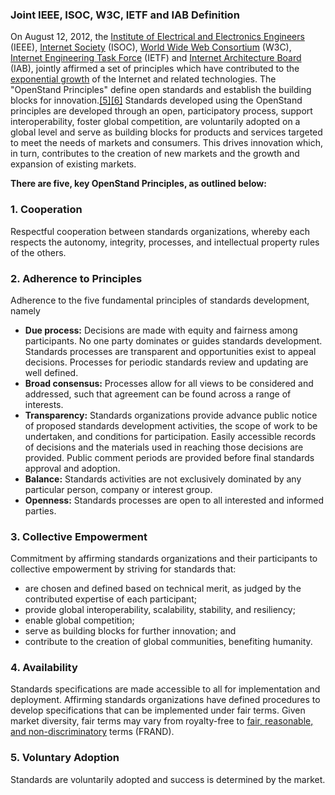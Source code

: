 ### **Joint IEEE, ISOC, W3C, IETF and IAB Definition**

On August 12, 2012, the [Institute of Electrical and Electronics Engineers](https://en.wikipedia.org/wiki/Institute_of_Electrical_and_Electronics_Engineers) (IEEE), [Internet Society](https://en.wikipedia.org/wiki/Internet_Society) (ISOC), [World Wide Web Consortium](https://en.wikipedia.org/wiki/World_Wide_Web_Consortium) (W3C), [Internet Engineering Task Force](https://en.wikipedia.org/wiki/Internet_Engineering_Task_Force) (IETF) and [Internet Architecture Board](https://en.wikipedia.org/wiki/Internet_Architecture_Board) (IAB), jointly affirmed a set of principles which have contributed to the [exponential growth](https://en.wikipedia.org/wiki/Exponential_growth) of the Internet and related technologies. The &quot;OpenStand Principles&quot; define open standards and establish the building blocks for innovation.[[5]](https://en.wikipedia.org/wiki/Open_standard#cite_note-5)[[6]](https://en.wikipedia.org/wiki/Open_standard#cite_note-6) Standards developed using the OpenStand principles are developed through an open, participatory process, support interoperability, foster global competition, are voluntarily adopted on a global level and serve as building blocks for products and services targeted to meet the needs of markets and consumers. This drives innovation which, in turn, contributes to the creation of new markets and the growth and expansion of existing markets.

**There are five, key OpenStand Principles, as outlined below:**

### 1. Cooperation

Respectful cooperation between standards organizations, whereby each respects the autonomy, integrity, processes, and intellectual property rules of the others.

### 2. Adherence to Principles

Adherence to the five fundamental principles of standards development, namely

- **Due process:** Decisions are made with equity and fairness among participants. No one party dominates or guides standards development. Standards processes are transparent and opportunities exist to appeal decisions. Processes for periodic standards review and updating are well defined.
- **Broad consensus:** Processes allow for all views to be considered and addressed, such that agreement can be found across a range of interests.
- **Transparency:** Standards organizations provide advance public notice of proposed standards development activities, the scope of work to be undertaken, and conditions for participation. Easily accessible records of decisions and the materials used in reaching those decisions are provided. Public comment periods are provided before final standards approval and adoption.
- **Balance:** Standards activities are not exclusively dominated by any particular person, company or interest group.
- **Openness:** Standards processes are open to all interested and informed parties.

### 3. Collective Empowerment

Commitment by affirming standards organizations and their participants to collective empowerment by striving for standards that:

- are chosen and defined based on technical merit, as judged by the contributed expertise of each participant;
- provide global interoperability, scalability, stability, and resiliency;
- enable global competition;
- serve as building blocks for further innovation; and
- contribute to the creation of global communities, benefiting humanity.

### 4. Availability

Standards specifications are made accessible to all for implementation and deployment. Affirming standards organizations have defined procedures to develop specifications that can be implemented under fair terms. Given market diversity, fair terms may vary from royalty-free to [fair, reasonable, and non-discriminatory](https://en.wikipedia.org/wiki/Fair,_reasonable,_and_non-discriminatory) terms (FRAND).

### 5. Voluntary Adoption

Standards are voluntarily adopted and success is determined by the market.
